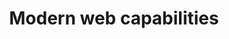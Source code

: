 ---
title: Modern web capabilities
description: The web is full of powerful capabilities and APIs. Take advantage of them in your web apps.
hosts:
  - thomassteiner
  - petelepage
primary_host:
  - thomassteiner
event_date: 2022-08-23
event_time: 9AM PT
cal_link: "https://www.google.com/calendar/render?action=TEMPLATE&text=Modern+web+capabilities&details=The+web+is+full+of+powerful+capabilities+and+APIs.+Take+advantage+of+them+in+your+web+apps.&location=Twitter+Spaces&dates=20220823T160000Z%2F20220823T170000Z"
audio: tbd
tags: twitter-space
permalink: false
---